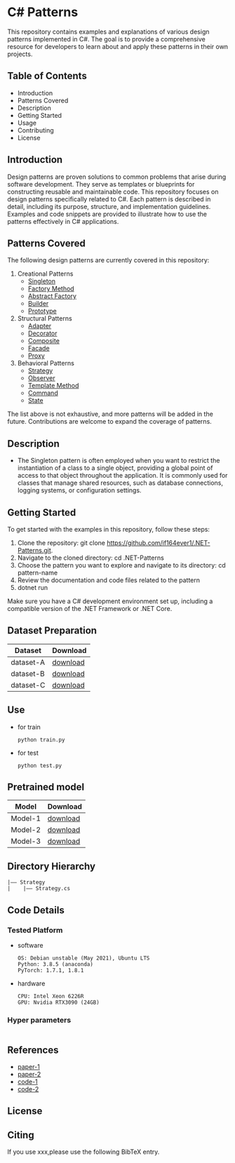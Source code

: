 C# Patterns
===
This repository contains examples and explanations of various design patterns implemented in C#. The goal is to provide a comprehensive resource for developers to learn about and apply these patterns in their own projects.

## Table of Contents
- Introduction
- Patterns Covered
- Description
- Getting Started
- Usage
- Contributing
- License

## Introduction
Design patterns are proven solutions to common problems that arise during software development. They serve as templates or blueprints for constructing reusable and maintainable code. This repository focuses on design patterns specifically related to C#.
Each pattern is described in detail, including its purpose, structure, and implementation guidelines. Examples and code snippets are provided to illustrate how to use the patterns effectively in C# applications.

## Patterns Covered
The following design patterns are currently covered in this repository:
1. Creational Patterns
    - [Singleton](https://github.com/if164ever1/.NET-Patterns/blob/main/Singleton/Program.cs)
    - [Factory Method](https://github.com/if164ever1/.NET-Patterns/blob/main/Singleton/Program.cs)
    - [Abstract Factory](https://github.com/if164ever1/.NET-Patterns/blob/main/Singleton/Program.cs)
    - [Builder](https://github.com/if164ever1/.NET-Patterns/blob/main/Singleton/Program.cs)
    - [Prototype](https://github.com/if164ever1/.NET-Patterns/blob/main/Singleton/Program.cs)
2. Structural Patterns
    - [Adapter](https://github.com/if164ever1/.NET-Patterns/blob/main/Singleton/Program.cs)
    - [Decorator](https://github.com/if164ever1/.NET-Patterns/blob/main/Singleton/Program.cs)
    - [Composite](https://github.com/if164ever1/.NET-Patterns/blob/main/Singleton/Program.cs)
    - [Facade](https://github.com/if164ever1/.NET-Patterns/blob/main/Singleton/Program.cs)
    - [Proxy](https://github.com/if164ever1/.NET-Patterns/blob/main/Singleton/Program.cs)
3. Behavioral Patterns
    - [Strategy](https://github.com/if164ever1/.NET-Patterns/blob/main/Singleton/Program.cs)
    - [Observer](https://github.com/if164ever1/.NET-Patterns/blob/main/Singleton/Program.cs)
    - [Template Method](https://github.com/if164ever1/.NET-Patterns/blob/main/Singleton/Program.cs)
    - [Command](https://github.com/if164ever1/.NET-Patterns/blob/main/Singleton/Program.cs)
    - [State](https://github.com/if164ever1/.NET-Patterns/blob/main/Singleton/Program.cs)
  
The list above is not exhaustive, and more patterns will be added in the future. Contributions are welcome to expand the coverage of patterns.

## Description
- The Singleton pattern is often employed when you want to restrict the instantiation of a class to a single object, providing a global point of access to that object throughout the application. It is commonly used for classes that manage shared resources, such as database connections, logging systems, or configuration settings.
## Getting Started
To get started with the examples in this repository, follow these steps:

1. Clone the repository: git clone https://github.com/if164ever1/.NET-Patterns.git.
2. Navigate to the cloned directory: cd .NET-Patterns
3. Choose the pattern you want to explore and navigate to its directory: cd pattern-name
4. Review the documentation and code files related to the pattern
5. dotnet run

Make sure you have a C# development environment set up, including a compatible version of the .NET Framework or .NET Core.
## Dataset Preparation
| Dataset | Download |
| ---     | ---   |
| dataset-A | [download]() |
| dataset-B | [download]() |
| dataset-C | [download]() |

## Use
- for train
  ```
  python train.py
  ```
- for test
  ```
  python test.py
  ```
## Pretrained model
| Model | Download |
| ---     | ---   |
| Model-1 | [download]() |
| Model-2 | [download]() |
| Model-3 | [download]() |


## Directory Hierarchy
```
|—— Strategy
|    |—— Strategy.cs
```
## Code Details
### Tested Platform
- software
  ```
  OS: Debian unstable (May 2021), Ubuntu LTS
  Python: 3.8.5 (anaconda)
  PyTorch: 1.7.1, 1.8.1
  ```
- hardware
  ```
  CPU: Intel Xeon 6226R
  GPU: Nvidia RTX3090 (24GB)
  ```
### Hyper parameters
```
```
## References
- [paper-1]()
- [paper-2]()
- [code-1](https://github.com)
- [code-2](https://github.com)
  
## License

## Citing
If you use xxx,please use the following BibTeX entry.
```
```
